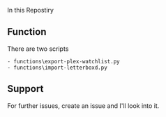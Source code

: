 In this Repostiry


## Function

There are two scripts

```
- functions\export-plex-watchlist.py
- functions\import-letterboxd.py

```

## Support

For further issues, create an issue and I'll look into it.